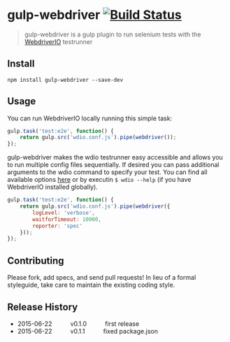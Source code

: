 gulp-webdriver [![Build Status](https://travis-ci.org/webdriverio/gulp-webdriver.svg?branch=master)](https://travis-ci.org/webdriverio/gulp-webdriver)
==============

> gulp-webdriver is a gulp plugin to run selenium tests with the [WebdriverIO](http://webdriver.io) testrunner

## Install

```shell
npm install gulp-webdriver --save-dev
```

## Usage

You can run WebdriverIO locally running this simple task:

```js
gulp.task('test:e2e', function() {
    return gulp.src('wdio.conf.js').pipe(webdriver());
});
```

gulp-webdriver makes the wdio testrunner easy accessible and allows you to run multiple config files
sequentially. If desired you can pass additional arguments to the wdio command to specify your test.
You can find all available options [here](http://webdriver.io/guide/testrunner/gettingstarted.html)
or by executin `$ wdio --help` (if you have WebdriverIO installed globally).

```js
gulp.task('test:e2e', function() {
    return gulp.src('wdio.conf.js').pipe(webdriver({
        logLevel: 'verbose',
        waitforTimeout: 10000,
        reporter: 'spec'
    }));
});
```

## Contributing
Please fork, add specs, and send pull requests! In lieu of a formal styleguide, take care to
maintain the existing coding style.

## Release History
* 2015-06-22   v0.1.0   first release
* 2015-06-22   v0.1.1   fixed package.json
